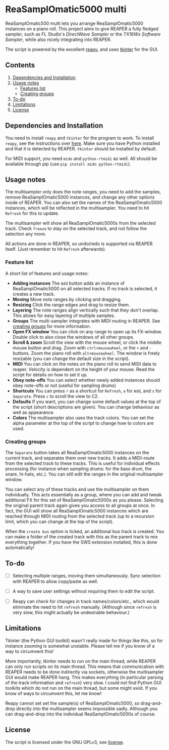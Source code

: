 # ReaSamplOmatic5000 multi

 ReaSamplOmatic500 multi lets you arrange ReaSamplOmatic5000 instances on a piano roll. This project aims to give REAPER a fully fledged sampler, such as FL Studio's _DirectWave Sampler_ or the _TX16Wx Software Sampler_, while also nicely integrating into REAPER.

 The script is powered by the excellent [reapy](https://github.com/RomeoDespres/reapy), and uses [tkinter](https://docs.python.org/3/library/tkinter.html) for the GUI.

## Contents

1. [Dependencies and Installation](#dependencies-and-installation)
2. [Usage notes](#usage-notes)
    * [Features list](#feature-list)
    * [Creating groups](#creating-groups)
3. [To-do](#to-do)
4. [Limitations](#limitations)
5. [License](#license)

## Dependencies and Installation

You need to install `reapy` and `tkinter` for the program to work. To install `reapy`, see the instructions over [here](https://github.com/RomeoDespres/reapy#installation). Make sure you have Python installed and that it is detected by REAPER. `tkinter` should be installed by default.

For MIDI support, you need `mido` and `python-rtmidi` as well. All should be available through pip (use `pip install mido python-rtmidi`).

## Usage notes

The multisampler only does the note ranges, you need to add the samples, remove ReaSamplOmatic5000 instances, and change any other options inside of REAPER. You can also set the names of the ReaSamplOmatic5000 instances, which will be reflected in the multisampler. You need to hit `Refresh` for this to update.

The multisampler will show all ReaSamplOmatic5000s from the selected track. Check `freeze` to stay on the selected track, and not follow the selection any more.

All actions are done in REAPER, so undo/redo is supported via REAPER itself. (Just remember to hit `Refresh` afterwards).

### Feature list

A short list of features and usage notes:

 * __Adding instances__ The `Add` button adds an instance of ReaSamplOmatic5000 on all selected tracks. If no track is selected, it creates a new track.
 * __Moving__ Move note ranges by clicking and dragging.
 * __Resizing__ Click the range edges and drag to resize them.
 * __Layering__ The note ranges align vertically such that they don't overlap. This allows for easy layering of multiple samples.
 * __Groups__ The multi-sampler integrates with MIDI routing in REAPER. See [creating groups](#creating-groups) for more information.
 * __Open FX window__ You can click on any range to open up its FX-window. Double click to also close the windows of all other groups.
 * __Scroll & zoom__ Scroll the view with the mouse wheel, or click the middle mouse button and drag. Zoom with `ctrl+mousewheel`, or the `+` and `-` buttons. Zoom the piano roll with `alt+mousewheel`. The window is freely resizable (you can change the default size in the script).
 * __MIDI__ You can click on the notes on the piano roll to send MIDI data to reaper. Velocity is dependent on the height of your mouse. Read the script for details on how to set it up.
 * __Obey note-offs__ You can select whether newly added instances should obey note-offs or not (useful for sampling drums)
 * __Shortcuts__ You can press `r` as a shortcut for `Refresh`, `a` for `Add`, and `s` for `Separate`. Press `c` to scroll the view to C2.
 * __Defaults__ If you want, you can change some default values at the top of the script (short descriptions are given). You can change behaviour as well as appearance.
 * __Colors__ The multisampler also uses the track colors. You can set the alpha parameter at the top of the script to change how to colors are used.

### Creating groups

The `Separate` button takes all ReaSamplOmatic5000 instances on the current track, and separates them over new tracks. It adds a MIDI-route from the selected track to these tracks. This is useful for individual effects processing (for instance when sampling drums: for the bass drum, the snare, hi-hats, etc.). You can still edit the ranges in the original multisampler window.

You can select any of these tracks and use the multisampler on them individually. This acts essentially as a group, where you can add and tweak additional FX for this set of ReaSamplOmatic5000s as you please. Selecting the original parent track again gives you access to all groups at once. In fact, the GUI will show all ReaSamplOmatic5000 instances which are reached through MIDI routing from the selected track (up to a recursion limit, which you can change at the top of the script).

When the `create bus` option is ticked, an additional bus track is created. You can make a folder of the created track with this as the parent track to mix everything together. If you have the SWS extension installed, this is done automatically!

## To-do
 - [ ] Selecting multiple ranges, moving them simultaneously. Sync selection with REAPER to allow copy/paste as well.
 - [ ] A way to save user settings without requiring them to edit the script.
 - [ ] Reapy can check for changes in track names/colors/etc., which would eliminate the need to hit `refresh` manually. (Although since `refresh` is very slow, this might actually be undesirable behaviour.)



## Limitations

Tkinter (the Python GUI toolkit) wasn't really made for things like this, so for instance zooming is somewhat unstable. Please tell me if you know of a way to circumvent this!

More importantly, tkinter needs to run on the main thread, while REAPER can only run scripts on its main thread.
This means that communication with REAPER needs to be done indirectly via sockets, otherwise the multisampler GUI would make REAPER hang. This makes everything (in particular parsing of the track information and `refresh`) very slow. I could not find Python GUI toolkits which do not run on the main thread, but some might exist. If you know of ways to circumvent this, let me know!

Reapy cannot set set the sample(s) of ReaSamplOmatic5000, so drag-and-drop directly into the multisampler seems impossible sadly. Although you can drag-and-drop into the individual ReaSamplOmatic5000s of course.

## License

The script is licensed under the GNU GPLv3, see [license](LICENSE).
